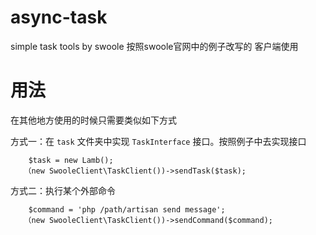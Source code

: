 # async-task
simple task tools by swoole
按照swoole官网中的例子改写的
客户端使用

# 用法


在其他地方使用的时候只需要类似如下方式

方式一：在 `task` 文件夹中实现 `TaskInterface` 接口。按照例子中去实现接口
```
    $task = new Lamb();
   （new SwooleClient\TaskClient())->sendTask($task);
```

方式二：执行某个外部命令

```
    $command = 'php /path/artisan send message';
   （new SwooleClient\TaskClient())->sendCommand($command);
```